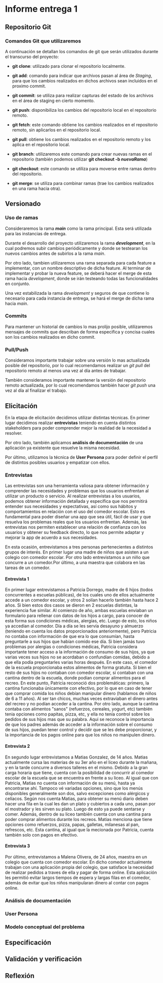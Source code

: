 # Informe entrega 1
## Repositorio Git

### Comandos Git que utilizaremos

A continuación se detallan los comandos de git que serán utilizados durante el transcurso del proyecto:

- **git clone**: utilizado para clonar el repositorio localmente.

- **git add**: comando para indicar que archivos pasan al área de *Staging*, para que los cambios realizados en dichos archivos sean incluidos en el proximo commit.

- **git commit**: se utiliza para realizar capturas del estado de los archivos en el área de staging en cierto momento.

- **git push**: disponibiliza los cambios del repositorio local en el repositorio remoto.

- **git fetch**: este comando obtiene los cambios realizados en el repositorio remoto, sin aplicarlos en el repositorio local.

- **git pull**: obtiene los cambios realizados en el repositorio remoto y los aplica en el repositorio local.

- **git branch**: utilizaremos este comando para crear nuevas ramas en el repositorio (también podemos utilizar **git checkout -b *nuevaRama***)

- **git checkout**: este comando se utiliza para moverse entre ramas dentro del repositorio.

- **git merge**: se utiliza para combinar ramas (trae los cambios realizados en una rama hacia otra).

##  Versionado

### Uso de ramas

Consideraremos la rama ***main*** como la rama principal. Esta será utilizada para las instancias de entrega.

Durante el desarrollo del proyecto utilizaremos la rama ***development***, en la cual podremos subir cambios periódicamente y donde se testearan los nuevos cambios antes de subirlos a la rama *main*.

Por otro lado, tambien utilizaremos una rama separada para cada feature a implementar, con un nombre descriptivo de dicha feature. Al terminar de implementar y probar la nueva feature, se deberá hacer el merge de esta rama hacia *development*, donde se irán testeando todas las funcionalidades en conjunto. 

Una vez estabilizada la rama *development* y seguros de que contiene lo necesario para cada instancia de entrega, se hará el merge de dicha rama hacia *main*.

### Commits

Para mantener un historial de cambios lo mas prolijo posible, utilizaremos mensajes de commits que describan de forma especifica y concisa cuales son los cambios realizados en dicho commit.

### Pull/Push

Consideramos importante trabajar sobre una versión lo mas actualizada posible del repositorio, por lo cual recomendamos realizar un *git pull* del repositorio remoto al menos una vez al día antes de trabajar.

También consideramos importante mantener la versión del repositorio remoto actualizada, por lo cual recomendamos también hacer *git push* una vez al día al finalizar el trabajo.

## Elicitación

En la etapa de elicitación decidimos utilizar distintas técnicas. En primer lugar decidimos realizar **entrevistas** teniendo en cuenta distintos stakeholders para poder comprender mejor la realidad de la necesidad a resolver.

Por otro lado, también aplicamos **análisis de documentación** de una aplicación ya existente que resuelve la misma necesidad.

Por último, utilizamos la técnica de **User Persona** para poder definir el perfil de distintos posibles usuarios y empatizar con ellos.

### Entrevistas

Las entrevistas son una herramienta valiosa para obtener información y comprender las necesidades y problemas que los usuarios enfrentan al utilizar un producto o servicio. Al realizar entrevistas a los usuarios, podemos obtener información detallada y específica que nos permitirá entender sus necesidades y expectativas, así como sus hábitos y comportamientos en relación con el uso del comedor escolar. Esto es fundamental para poder diseñar una app que sea útil, fácil de usar y que resuelva los problemas reales que los usuarios enfrentan. Además, las entrevistas nos permiten establecer una relación de confianza con los usuarios y obtener su feedback directo, lo que nos permite adaptar y mejorar la app de acuerdo a sus necesidades.

En esta ocasión, entrevistamos a tres personas pertenecientes a distintos grupos de interés. En primer lugar una madre de niños que asisten a un colegio con comedor escolar. Por otro lado entrevistamos a un niño que concurre a un comedor.Por último, a una maestra que colabora en las tareas de un comedor.

#### Entrevista 1
En primer lugar entrevistamos a Patricia Dorrego, madre de 6 hijos (todos concurrentes a escuelas públicas), de los cuales uno de ellos actualmente accede a un comedor escolar, y otros 2 solían hacerlo también hasta hace 2 años. Si bien estos dos casos se dieron en 2 escuelas distintas, la experiencia fue similar. Al comienzo de año, ambas escuelas enviaban un formulario para rellenar con datos de los hijos a cargo, para conocer de esta forma sus condiciones médicas, alergias, etc. Luego de esto, los niños ya accedian al comedor. Día a día se les servía desayuno y almuerzo (teniendo en cuenta los datos proporcionados anteriormente), pero Patricia no contaba con información de que era lo que consumían, hasta preguntarle a sus hijos que habían comido ese día. Si bien jamás tuvo problemas por alergias o condiciones médicas, Patricia considera importante tener acceso a la información de consumo de sus hijos, ya que varias veces sus hijos no se acordaban o confundían comidas, debido a que ella podía preguntarles varias horas después. En este caso, el comedor de la escuela proporcionaba estos alimentos de forma gratuita. Si bien el resto de sus hijos no contaban con comedor escolar, si contaban con una cantina dentro de la escuela, donde podían comprar alimentos para el recreo. En este punto, Patricia reconoció dos problemáticas: primero, la cantina funcionaba únicamente con efectivo, por lo que en caso de tener que comprar comida los niños debían manipular dinero (hablamos de niños de 6 a 11 años). Al ser tan chicos, muchas veces extraviaban el dinero antes del recreo y no podían acceder a la cantina. Por otro lado, aunque la cantina contaba con alimentos "sanos" (refuerzos, cereales, yogurt, etc) también tenia opciones como papitas, pizza, etc, y ella no tenía control sobre los pedidos de sus hijos mas que su palabra. Aqui se reconoce la importancia de que los padres además de acceder a la información sobre el consumo de sus hijos, puedan tener control y decidir que se les debe proporcionar, y la importancia de los pagos online para que los niños no manipulen dinero.

#### Entrevista 2
En segundo lugar entrevistamos a Matias Gonzalez, de 14 años. Matias actualmente cursa las materias de su 3er año en el liceo durante la mañana, y en la tarde concurre a diversos talleres en el mismo. Debido a la gran carga horaria que tiene, cuenta con la posibilidad de concurrir al comedor escolar de la escuela que se encuentra en frente a su liceo. Al igual que con Patricia, Matias no cuenta con información de su menú, hasta ya encontrarse ahí. Tampoco vé variadas opciones, sino que los menús disponibles generalmente son dos, salvo excepciones como alérgicos y celíacos.
Según nos cuenta Matias, para obtener su menú diario deben hacer una fila en la cual les dan un plato y cubiertos a cada uno, pasan por el mostrador y les sirven su plato. Luego de esto ya puede sentarse y comer. 
Además, dentro de su liceo también cuenta con una cantina para poder comprar alimentos durante los recreos. Matias menciona que tiene opciones como refuerzos, pizza, papas, galletas, milanesas al pan, refrescos, etc. Esta cantina, al igual que la mecionada por Patricia, cuenta también solo con pagos en efectivo.

#### Entrevista 3
Por último, entrevistamos a Malena Olivera, de 24 años, maestra en un colegio que cuenta con comedor escolar. En dicho comedor actualmente trabajan con una aplicación propia del colegio, que satisface la necesidad de realizar pedidos a traves de ella y pagar de forma online. Esta aplicación les permitió evitar largos tiempos de espera y largas filas en el comedor, además de evitar que los niños manipularan dinero al contar con pagos online. 

### Análisis de documentación

### User Persona

### Modelo conceptual del problema

## Especificación

## Validación y verificación
## Reflexión
